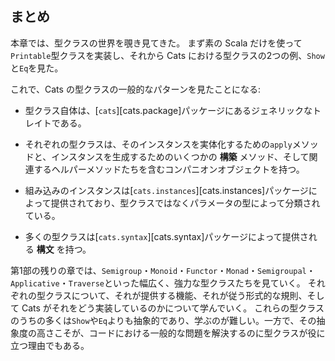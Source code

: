 ## まとめ

本章では、型クラスの世界を覗き見てきた。
まず素の Scala だけを使って`Printable`型クラスを実装し、それから Cats における型クラスの2つの例、`Show`と`Eq`を見た。

これで、Cats の型クラスの一般的なパターンを見たことになる:

 - 型クラス自体は、[`cats`][cats.package]パッケージにあるジェネリックなトレイトである。

 - それぞれの型クラスは、そのインスタンスを実体化するための`apply`メソッドと、インスタンスを生成するためのいくつかの **構築** メソッド、そして関連するヘルパーメソッドたちを含むコンパニオンオブジェクトを持つ。

 - 組み込みのインスタンスは[`cats.instances`][cats.instances]パッケージによって提供されており、型クラスではなくパラメータの型によって分類されている。

 - 多くの型クラスは[`cats.syntax`][cats.syntax]パッケージによって提供される **構文** を持つ。

第1部の残りの章では、`Semigroup`・`Monoid`・`Functor`・`Monad`・`Semigroupal`・`Applicative`・`Traverse`といった幅広く、強力な型クラスたちを見ていく。
それぞれの型クラスについて、それが提供する機能、それが従う形式的な規則、そして Cats がそれをどう実装しているのかについて学んでいく。
これらの型クラスのうちの多くは`Show`や`Eq`よりも抽象的であり、学ぶのが難しい。一方で、その抽象度の高さこそが、コードにおける一般的な問題を解決するのに型クラスが役に立つ理由でもある。
